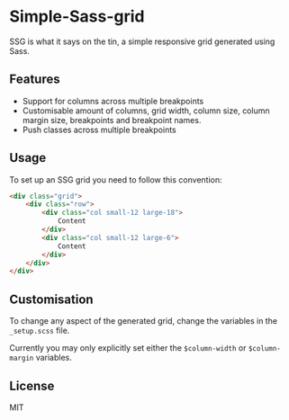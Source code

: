 Simple-Sass-grid
================

SSG is what it says on the tin, a simple responsive grid generated using Sass. 

## Features ##

- Support for columns across multiple breakpoints
- Customisable amount of columns, grid width, column size, column margin size, breakpoints and breakpoint names.
- Push classes across multiple breakpoints

## Usage ##

To set up an SSG grid you need to follow this convention:

``` html
<div class="grid">
	<div class="row">
		<div class="col small-12 large-18">
			Content
		</div>
		<div class="col small-12 large-6">
			Content
		</div>
	</div>
</div>
```

## Customisation ##

To change any aspect of the generated grid, change the variables in the `_setup.scss` file.

Currently you may only explicitly set either the `$column-width` or `$column-margin` variables.

## License ##

MIT